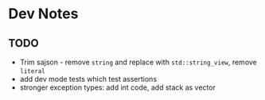 # Dev Notes

## TODO

* Trim sajson - remove `string` and replace with `std::string_view`, remove `literal`
* add dev mode tests which test assertions
* stronger exception types: add int code, add stack as vector
